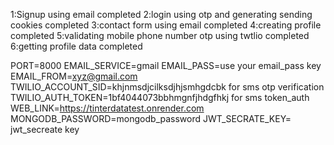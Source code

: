 <!-- Backend -->
1:Signup using email completed
2:login using otp and generating sending cookies  completed
3:contact form using email completed
4:creating profile completed
5:validating mobile phone number otp using twtlio completed
6:getting profile data completed

<!-- security  -->
PORT=8000
EMAIL_SERVICE=gmail
EMAIL_PASS=use your email_pass key
EMAIL_FROM=xyz@gmail.com
TWILIO_ACCOUNT_SID=khjnmsdjcilksdjhjsmhgdcbk for sms otp verification
TWILIO_AUTH_TOKEN=1bf4044073bbhmgnfjhdgfhkj for sms token_auth
WEB_LINK=https://tinterdatatest.onrender.com
MONGODB_PASSWORD=mongodb_password
JWT_SECRATE_KEY= jwt_secreate key



